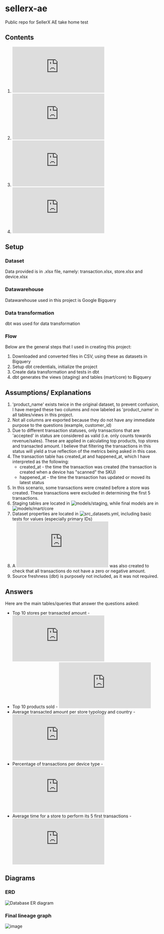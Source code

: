# sellerx-ae
Public repo for SellerX AE take home test 
## Contents
1. ![Setup](https://github.com/jermainepiol/sellerx-ae/blob/main/README.md#setup)
3. ![Assumptions/ Explanations](https://github.com/jermainepiol/sellerx-ae/blob/main/README.md#assumptions-explanations)
4. ![Answers](https://github.com/jermainepiol/sellerx-ae/blob/main/README.md#answers)
5. ![Diagrams](https://github.com/jermainepiol/sellerx-ae/blob/main/README.md#diagrams
)

## Setup
### Dataset
Data provided is in .xlsx file, namely: transaction.xlsx, store.xlsx and device.xlsx

### Datawarehouse
Datawarehouse used in this project is Google Bigquery

### Data transformation
dbt was used for data transformation

### Flow
Below are the general steps that I used in creating this project:
1. Downloaded and converted files in CSV, using these as datasets in Bigquery
2. Setup dbt credentials, initialize the project
3. Create data transformation and tests in dbt
4. dbt generates the views (staging) and tables (mart/core) to Bigquery

## Assumptions/ Explanations
1. 'product_name' exists twice in the original dataset, to prevent confusion, I have merged these two columns and now labeled as 'product_name' in all tables/views in this project.
2. Not all columns are exported because they do not have any immediate purpose to the questions (example, customer_id)
3. Due to different transaction statuses, only transactions that are 'accepted' in status are considered as valid (i.e. only counts towards revenue/sales). These are applied in calculating top products, top stores and transacted amount. I believe that filtering the transactions in this status will yield a true reflection of the metrics being asked in this case.
4. The transaction table has created_at and happened_at, which I have interpreted as the following:
   * created_at - the time the transaction was created (the transaction is created when a device has "scanned" the SKU)
   * happened_at - the time the transaction has updated or moved its latest status
5. In this scenario, some transactions were created before a store was created. These transactions were excluded in determining the first 5 transactions.
6. Staging tables are located in ![models/staging](https://github.com/jermainepiol/sellerx-ae/tree/main/models/staging), while final models are in ![models/mart/core](https://github.com/jermainepiol/sellerx-ae/tree/main/models/mart/core)
7. Dataset properties are located in ![src_datasets.yml](https://github.com/jermainepiol/sellerx-ae/blob/main/models/staging/src_datasets.yaml), including basic tests for values (especially primary IDs)
8. A ![positive_transaction_value.sql](https://github.com/jermainepiol/sellerx-ae/blob/main/tests/positive_transaction_value.sql) was also created to check that all transactions do not have a zero or negative amount.
9. Source freshness (dbt) is purposely not included, as it was not required.

## Answers
Here are the main tables/queries that answer the questions asked:
  * Top 10 stores per transacted amount - ![top_store.sql](https://github.com/jermainepiol/sellerx-ae/blob/main/models/marts/core/top_stores.sql)
  * Top 10 products sold - ![top_products.sql](https://github.com/jermainepiol/sellerx-ae/blob/main/models/marts/core/top_products.sql)
  * Average transacted amount per store typology and country - ![amt_per_typology_country](https://github.com/jermainepiol/sellerx-ae/blob/main/models/marts/core/amt_per_typology_country.sql)
  * Percentage of transactions per device type - ![transactions_per_device](https://github.com/jermainepiol/sellerx-ae/blob/main/models/marts/core/transactions_per_device.sql)
  * Average time for a store to perform its 5 first transactions - ![avg_time_five_transactions](https://github.com/jermainepiol/sellerx-ae/blob/main/models/marts/core/avg_time_five_transactions.sql)

## Diagrams
### ERD
![Database ER diagram](https://github.com/jermainepiol/sellerx-ae/assets/44722197/485c52e9-45e8-45ff-95a8-a0169373ca16)

### Final lineage graph
![image](https://github.com/jermainepiol/sellerx-ae/assets/44722197/f8731700-a4b9-4cb5-a833-7f21701a1ff0)

